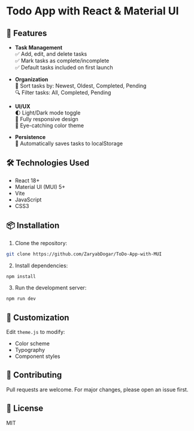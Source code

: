 # Todo App with React & Material UI

## 🚀 Features

- **Task Management**  
  ✅ Add, edit, and delete tasks  
  ✅ Mark tasks as complete/incomplete  
  ✅ Default tasks included on first launch  

- **Organization**  
  🔄 Sort tasks by: Newest, Oldest, Completed, Pending  
  🔍 Filter tasks: All, Completed, Pending  

- **UI/UX**  
  🌓 Light/Dark mode toggle  
  📱 Fully responsive design  
  🎨 Eye-catching color theme  

- **Persistence**  
  💾 Automatically saves tasks to localStorage  

## 🛠 Technologies Used

- React 18+
- Material UI (MUI) 5+
- Vite
- JavaScript
- CSS3


## 📦 Installation

1. Clone the repository:
```bash
git clone https://github.com/ZaryabDogar/ToDo-App-with-MUI
```

2. Install dependencies:
```bash
npm install
```

3. Run the development server:
```bash
npm run dev
```

## 🎨 Customization

Edit `theme.js` to modify:
- Color scheme
- Typography
- Component styles

## 🤝 Contributing

Pull requests are welcome. For major changes, please open an issue first.

## 📄 License

MIT
